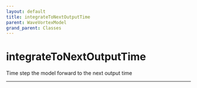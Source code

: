 ```yaml
---
layout: default
title: integrateToNextOutputTime
parent: WaveVortexModel
grand_parent: Classes
---
```


#  integrateToNextOutputTime

Time step the model forward to the next output time


---

